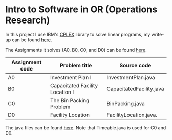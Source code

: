 # Intro to Software in OR (Operations Research)

In this project I use IBM's [CPLEX](https://www.ibm.com/products/ilog-cplex-optimization-studio/details) library to solve linear programs, my write-up can be found [here](https://github.com/zohaad/Intro-to-Software-in-OR/blob/master/ZohaadFazal_report.pdf).

The Assignments it solves (A0, B0, C0, and D0) can be found [here](https://github.com/zohaad/Intro-to-Software-in-OR/blob/master/Assignments.pdf).

| Assignment code | Problem title                   | Source code                  |
| --------------- |---------------------------------| -----------------------------|
| A0              | Investment Plan I               | InvestmentPlan.java          |
| B0              | Capacitated Facility Location I | CapacitatedFacility.java     |
| C0              | The Bin Packing Problem         | BinPacking.java              |
| D0              | Facility Location               | FacilityLocation.java.       |

The java files can be found [here](https://github.com/zohaad/Intro-to-Software-in-OR/tree/master/src/main/java). Note that Timeable.java is used for C0 and D0.